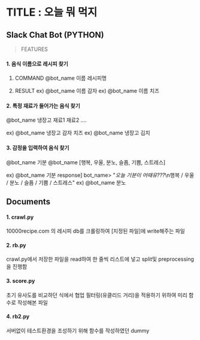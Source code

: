 TITLE : 오늘 뭐 먹지
===========
Slack Chat Bot (PYTHON)
-----------
>FEATURES

#### 1. 음식 이름으로 레시피 찾기 

  1. COMMAND
  @bot_name 이름 레시피명
    
  2. RESULT
  ex) @bot_name 이름 감자
  ex) @bot_name 이름 치즈

#### 2. 특정 재료가 들어가는 음식 찾기

  @bot_name 냉장고 재료1 재료2 ....

  ex) @bot_name 냉장고 감자 치즈
  ex) @bot_name 냉장고 김치

#### 3. 감정을 입력하여 음식 찾기

  @bot_name 기분
  @bot_name [행복, 우울, 분노, 슬픔, 기쁨, 스트레스]

  ex) @bot_name 기분
  response] bot_name> "*오늘 기분이 어때유???*\n행복 / 우울 / 분노 / 슬픔 / 기쁨 / 스트레스"
  ex) @bot_name 분노

Documents
---------

#### 1. crawl.py

10000recipe.com 의 레시피 db를 크롤링하여 [지정된 파일]에 write해주는 파일

#### 2. rb.py

crawl.py에서 저장한 파일을 read하여 한 줄씩 리스트에 넣고 split및 preprocessing을 진행함

#### 3. score.py

초기 유사도를 비교하던 식에서 협업 필터링(유클리드 거리)을 적용하기 위하여 미리 함수로 작성해본 파일

#### 4. rb2.py

서버없이 테스트환경을 조성하기 위해 함수를 작성하였던 dummy


